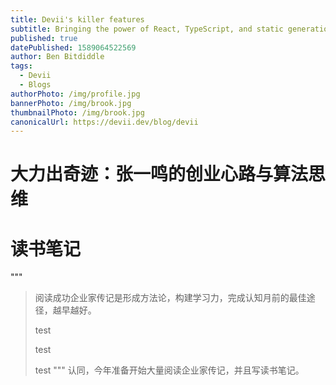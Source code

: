 ```yaml
---
title: Devii's killer features
subtitle: Bringing the power of React, TypeScript, and static generation to dev blogs everywhere
published: true
datePublished: 1589064522569
author: Ben Bitdiddle
tags:
  - Devii
  - Blogs
authorPhoto: /img/profile.jpg
bannerPhoto: /img/brook.jpg
thumbnailPhoto: /img/brook.jpg
canonicalUrl: https://devii.dev/blog/devii
---
```


# 大力出奇迹：张一鸣的创业心路与算法思维

# 读书笔记

"""

> 阅读成功企业家传记是形成方法论，构建学习力，完成认知月前的最佳途径，越早越好。
>
> test
>
> test
>
> test
> """
> 认同，今年准备开始大量阅读企业家传记，并且写读书笔记。

>
